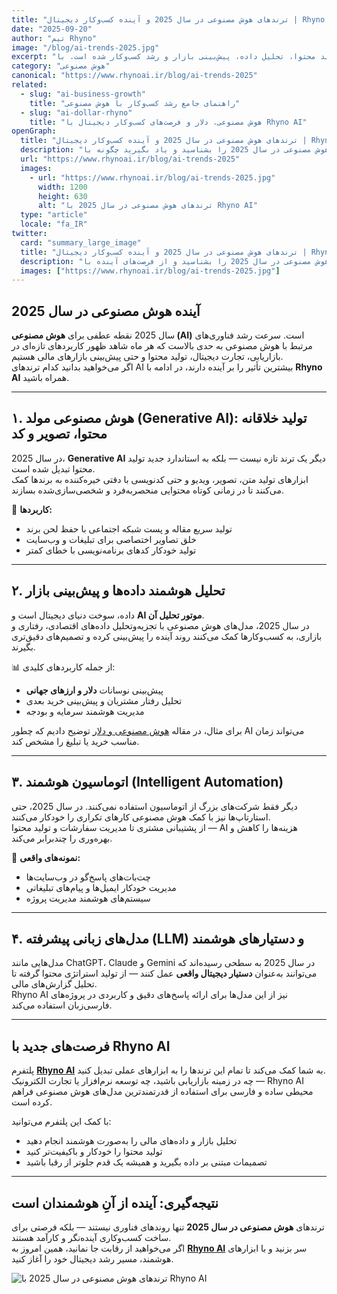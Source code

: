 ```yaml
---
title: "ترندهای هوش مصنوعی در سال 2025 و آینده کسب‌وکار دیجیتال | Rhyno AI"
date: "2025-09-20"
author: "تیم Rhyno"
image: "/blog/ai-trends-2025.jpg"
excerpt: "در سال 2025، هوش مصنوعی با جهشی بزرگ وارد دنیای تولید محتوا، تحلیل داده، پیش‌بینی بازار و رشد کسب‌وکار شده است. با Rhyno AI، این ترندها را به فرصت تبدیل کنید."
category: "هوش مصنوعی"
canonical: "https://www.rhynoai.ir/blog/ai-trends-2025"
related:
  - slug: "ai-business-growth"
    title: "راهنمای جامع رشد کسب‌وکار با هوش مصنوعی"
  - slug: "ai-dollar-rhyno"
    title: "هوش مصنوعی، دلار و فرصت‌های کسب‌وکار دیجیتال با Rhyno AI"
openGraph:
  title: "ترندهای هوش مصنوعی در سال 2025 و آینده کسب‌وکار دیجیتال | Rhyno AI"
  description: "مهم‌ترین ترندهای هوش مصنوعی در سال 2025 را بشناسید و یاد بگیرید چگونه با Rhyno AI از آن‌ها برای رشد و تصمیم‌گیری هوشمندانه استفاده کنید."
  url: "https://www.rhynoai.ir/blog/ai-trends-2025"
  images:
    - url: "https://www.rhynoai.ir/blog/ai-trends-2025.jpg"
      width: 1200
      height: 630
      alt: "ترندهای هوش مصنوعی در سال 2025 با Rhyno AI"
  type: "article"
  locale: "fa_IR"
twitter:
  card: "summary_large_image"
  title: "ترندهای هوش مصنوعی در سال 2025 و آینده کسب‌وکار دیجیتال | Rhyno AI"
  description: "مهم‌ترین ترندهای هوش مصنوعی در سال 2025 را بشناسید و از فرصت‌های آینده با Rhyno AI بهره‌برداری کنید."
  images: ["https://www.rhynoai.ir/blog/ai-trends-2025.jpg"]
---
```


## آینده هوش مصنوعی در سال 2025

سال 2025 نقطه عطفی برای **هوش مصنوعی (AI)** است. سرعت رشد فناوری‌های مرتبط با هوش مصنوعی به حدی بالاست که هر ماه شاهد ظهور کاربردهای تازه‌ای در بازاریابی، تجارت دیجیتال، تولید محتوا و حتی پیش‌بینی بازارهای مالی هستیم.  
اگر می‌خواهید بدانید کدام ترندهای AI بیشترین تأثیر را بر آینده دارند، در ادامه با **Rhyno AI** همراه باشید.

---

## ۱. هوش مصنوعی مولد (Generative AI): تولید خلاقانه محتوا، تصویر و کد  

در سال 2025، **Generative AI** دیگر یک ترند تازه نیست — بلکه به استاندارد جدید تولید محتوا تبدیل شده است.  
ابزارهای تولید متن، تصویر، ویدیو و حتی کدنویسی با دقتی خیره‌کننده به برندها کمک می‌کنند تا در زمانی کوتاه محتوایی منحصربه‌فرد و شخصی‌سازی‌شده بسازند.

🔹 **کاربردها:**  
- تولید سریع مقاله و پست شبکه اجتماعی با حفظ لحن برند  
- خلق تصاویر اختصاصی برای تبلیغات و وب‌سایت  
- تولید خودکار کدهای برنامه‌نویسی با خطای کمتر  

---

## ۲. تحلیل هوشمند داده‌ها و پیش‌بینی بازار

داده، سوخت دنیای دیجیتال است و **AI موتور تحلیل آن**.  
در سال 2025، مدل‌های هوش مصنوعی با تجزیه‌وتحلیل داده‌های اقتصادی، رفتاری و بازاری، به کسب‌وکارها کمک می‌کنند روند آینده را پیش‌بینی کرده و تصمیم‌های دقیق‌تری بگیرند.

📊 از جمله کاربردهای کلیدی:  
- پیش‌بینی نوسانات **دلار و ارزهای جهانی**  
- تحلیل رفتار مشتریان و پیش‌بینی خرید بعدی  
- مدیریت هوشمند سرمایه و بودجه  

برای مثال، در مقاله [هوش مصنوعی و دلار](https://www.rhynoai.ir/blog/ai-dollar-rhyno) توضیح دادیم که چطور AI می‌تواند زمان مناسب خرید یا تبلیغ را مشخص کند.

---

## ۳. اتوماسیون هوشمند (Intelligent Automation)

دیگر فقط شرکت‌های بزرگ از اتوماسیون استفاده نمی‌کنند. در سال 2025، حتی استارتاپ‌ها نیز با کمک هوش مصنوعی کارهای تکراری را خودکار می‌کنند.  
از پشتیبانی مشتری تا مدیریت سفارشات و تولید محتوا — AI هزینه‌ها را کاهش و بهره‌وری را چندبرابر می‌کند.

🔹 **نمونه‌های واقعی:**  
- چت‌بات‌های پاسخ‌گو در وب‌سایت‌ها  
- مدیریت خودکار ایمیل‌ها و پیام‌های تبلیغاتی  
- سیستم‌های هوشمند مدیریت پروژه  

---

## ۴. مدل‌های زبانی پیشرفته (LLM) و دستیارهای هوشمند

مدل‌هایی مانند ChatGPT، Claude و Gemini در سال 2025 به سطحی رسیده‌اند که می‌توانند به‌عنوان **دستیار دیجیتال واقعی** عمل کنند — از تولید استراتژی محتوا گرفته تا تحلیل گزارش‌های مالی.  
Rhyno AI نیز از این مدل‌ها برای ارائه پاسخ‌های دقیق و کاربردی در پروژه‌های فارسی‌زبان استفاده می‌کند.

---

## فرصت‌های جدید با Rhyno AI

پلتفرم **[Rhyno AI](https://www.rhynoai.ir)** به شما کمک می‌کند تا تمام این ترندها را به ابزارهای عملی تبدیل کنید.  
چه در زمینه بازاریابی باشید، چه توسعه نرم‌افزار یا تجارت الکترونیک — Rhyno AI محیطی ساده و فارسی برای استفاده از قدرتمندترین مدل‌های هوش مصنوعی فراهم کرده است.

با کمک این پلتفرم می‌توانید:
- تحلیل بازار و داده‌های مالی را به‌صورت هوشمند انجام دهید  
- تولید محتوا را خودکار و باکیفیت‌تر کنید  
- تصمیمات مبتنی بر داده بگیرید و همیشه یک قدم جلوتر از رقبا باشید  

---

## نتیجه‌گیری: آینده از آنِ هوشمندان است  

ترندهای **هوش مصنوعی در سال 2025** تنها روندهای فناوری نیستند — بلکه فرصتی برای ساخت کسب‌وکاری آینده‌نگر و کارآمد هستند.  
اگر می‌خواهید از رقابت جا نمانید، همین امروز به [**Rhyno AI**](https://www.rhynoai.ir) سر بزنید و با ابزارهای هوشمند، مسیر رشد دیجیتال خود را آغاز کنید.

![ترندهای هوش مصنوعی در سال 2025 با Rhyno AI](/blog/ai-trends-2025.jpg "ترندهای هوش مصنوعی در سال 2025 با Rhyno AI")
